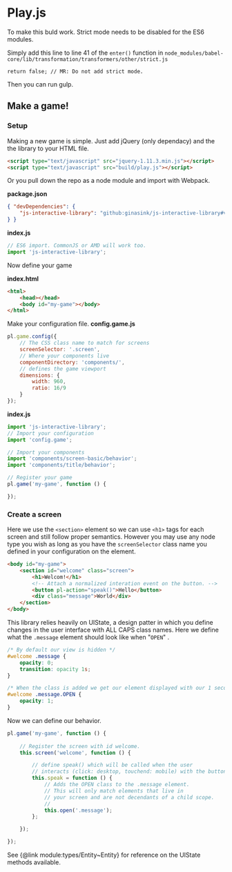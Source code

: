 # Play.js

To make this buld work. Strict mode needs to be disabled for the ES6 modules.

Simply add this line to line 41 of the `enter()` function in `node_modules/babel-core/lib/transformation/transformers/other/strict.js`
```
return false; // MR: Do not add strict mode.
```
Then you can run gulp.

## Make a game!

### Setup

Making a new game is simple. Just add jQuery (only dependacy) and the the library to your HTML file.
```html
<script type="text/javascript" src="jquery-1.11.3.min.js"></script>
<script type="text/javascript" src="build/play.js"></script>
```

Or you pull down the repo as a node module and import with Webpack.

**package.json**
```json
{ "devDependencies": {
	"js-interactive-library": "github:ginasink/js-interactive-library#v0.1.0"
} }
```
**index.js**
```javascript
// ES6 import. CommonJS or AMD will work too.
import 'js-interactive-library';
```

Now define your game

**index.html**
```html
<html>
	<head></head>
	<body id="my-game"></body>
</html>
```
Make your configuration file.
**config.game.js**
```javascript
pl.game.config({
	// The CSS class name to match for screens
	screenSelector: '.screen',
	// Where your components live
	componentDirectory: 'components/',
	// defines the game viewport
	dimensions: {
		width: 960,
		ratio: 16/9
	}
});
```
**index.js**
```javascript
import 'js-interactive-library';
// Import your configuration
import 'config.game';

// Import your components
import 'components/screen-basic/behavior';
import 'components/title/behavior';

// Register your game
pl.game('my-game', function () { 

});
```

### Create a screen

Here we use the `<section>` element so we can use `<h1>` tags for each screen and still follow proper semantics. However you may use any node type you wish as long as you have the `screenSelector` class name you defined in your configuration on the element.

```html
<body id="my-game">
	<section id="welcome" class="screen">
		<h1>Welcom!</h1>
		<!-- Attach a normalized interation event on the button. -->
		<button pl-action="speak()">Hello</button>
		<div class="message">World</div>
	</section>
</body>
```

This library relies heavily on UIState, a design patter in which you define changes in the user interface with ALL CAPS class names. Here we define what the `.message` element should look like when "`OPEN`" .

```css
/* By default our view is hidden */
#welcome .message {
	opacity: 0;
	transition: opacity 1s;
}

/* When the class is added we get our element displayed with our 1 second transition. */
#welcome .message.OPEN {
	opacity: 1;
}
```

Now we can define our behavior.

```javascript
pl.game('my-game', function () { 
	
	// Register the screen with id welcome.
	this.screen('welcome', function () {

		// define speak() which will be called when the user
		// interacts (click: desktop, touchend: mobile) with the button.
		this.speak = function () {
			// Adds the OPEN class to the .message element.
			// This will only match elements that live in
			// your screen and are not decendants of a child scope.
			//
			this.open('.message');
		};

	});

});
```

See {@link module:types/Entity~Entity} for reference on the UIState methods available.

